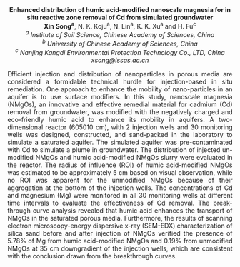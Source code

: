 <center><strong>Enhanced distribution of humic acid-modified nanoscale magnesia for in
situ reactive zone removal of Cd from simulated groundwater</strong>

<center><strong>Xin Song<sup>a</sup></strong>, N. K. Koju<sup>a</sup>, N. Lin<sup>a</sup>, K. K. Xu<sup>a</sup> and H. Fu<sup>c</sup>

<center><i><sup>a</sup> Institute of Soil Science, Chinese Academy of Sciences, China</i>

<center><i><sup>b</sup> University of Chinese Academy of Sciences, China</i>

<center><i><sup>c</sup> Nanjing Kangdi Environmental Protection Technology Co., LTD, China</i>

<center><i>xsong@issas.ac.cn</i>

<p style=text-align:justify>Efficient injection and distribution of nanoparticles in porous media
are considered a formidable technical hurdle for injection-based in situ
remediation. One approach to enhance the mobility of nano-particles in
an aquifer is to use surface modifiers. In this study, nanoscale
magnesia (NMgOs), an innovative and effective remedial material for
cadmium (Cd) removal from groundwater, was modified with the negatively
charged and eco-friendly humic acid to enhance its mobility in aquifers.
A two- dimensional reactor (605010 cm), with 2 injection wells and 30
monitoring wells was designed, constructed, and sand-packed in the
laboratory to simulate a saturated aquifer. The simulated aquifer was
pre-contaminated with Cd to simulate a plume in groundwater. The
distribution of injected un- modified NMgOs and humic acid-modified
NMgOs slurry were evaluated in the reactor. The radius of influence
(ROI) of humic acid-modified NMgOs was estimated to be approximately 5
cm based on visual observation, while no ROI was apparent for the
unmodified NMgOs because of their aggregation at the bottom of the
injection wells. The concentrations of Cd and magnesium (Mg) were
monitored in all 30 monitoring wells at different time intervals to
evaluate the effectiveness of Cd removal. The break- through curve
analysis revealed that humic acid enhances the transport of NMgOs in the
saturated porous media. Furthermore, the results of scanning electron
microscopy-energy dispersive x-ray (SEM-EDX) characterization of silica
sand before and after injection of NMgOs verified the presence of 5.78%
of Mg from humic acid-modified NMgOs and 0.19% from unmodified NMgOs at
35 cm downgradient of the injection wells, which are consistent with the
conclusion drawn from the breakthrough curves.
